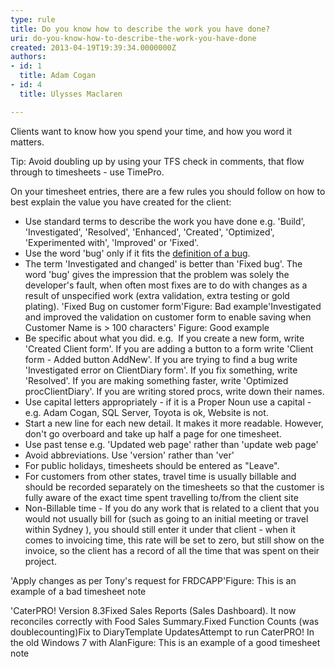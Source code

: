 ```yaml
---
type: rule
title: Do you know how to describe the work you have done?
uri: do-you-know-how-to-describe-the-work-you-have-done
created: 2013-04-19T19:39:34.0000000Z
authors:
- id: 1
  title: Adam Cogan
- id: 4
  title: Ulysses Maclaren

---
```


 
Clients want to know how you spend your time, and how you word it matters.

Tip: Avoid doubling up by using your TFS check in comments, that flow through to timesheets - use TimePro.

On your timesheet entries, there are a few rules you should follow on how to best explain the value you have created for the client:
 
- Use standard terms to describe the work you have done e.g. 'Build', 'Investigated', 'Resolved', 'Enhanced', 'Created', 'Optimized', 'Experimented with', 'Improved' or 'Fixed'.
- Use the word 'bug' only if it fits the [definition of a bug](/management-is-your-client-clear-on-the-definition-of-a-bug).
- The term 'Investigated and changed' is better than 'Fixed bug'.
                        The word 'bug' gives the impression that the problem was solely the developer's fault, when often most fixes are to do with changes as a result of unspecified work (extra validation, extra testing or gold plating).
'Fixed Bug on customer form'Figure: Bad example'Investigated and improved the  validation on customer form to enable saving when Customer Name is &gt; 100 characters' Figure: Good example
- Be specific about what you did. e.g. 
If you create a new form, write 'Created Client form'.
If you are adding a button to a form write 'Client form - Added button AddNew'.
If you are trying to find a bug write 'Investigated error on ClientDiary form'. 
If you fix something, write 'Resolved'. 
If you are making something faster, write 'Optimized procClientDiary'. 
If you are writing stored procs, write down their names.
- Use capital letters appropriately - if it is a Proper Noun use a capital - e.g. Adam Cogan, SQL Server, Toyota is ok, Website is not.
- Start a new line for each new detail. It makes it more readable. However, don't go overboard and take up half a page for one timesheet.
- Use past tense e.g. 'Updated web page' rather than 'update web page'
- Avoid abbreviations. Use 'version' rather than 'ver'
- For public holidays, timesheets should be entered as "Leave".
- For customers from other states, travel time is usually billable and should be recorded                    separately on the timesheets so that the customer is fully aware of the exact time spent travelling to/from the client site
- Non-Billable time - If you do any work that is related to a client that you would not usually bill for (such as going to an initial meeting or travel within Sydney ), you should still enter it under that client - when it comes to invoicing time, this rate will be set to zero, but still show on the invoice, so the client has a record of all the time that was spent on their project.



'Apply changes as per Tony's request for FRDCAPP'Figure: This is an example of a bad timesheet note

'CaterPRO! Version 8.3Fixed Sales Reports (Sales Dashboard). It now reconciles correctly with Food Sales Summary.Fixed Function Counts (was doublecounting)Fix to DiaryTemplate UpdatesAttempt to run CaterPRO! In the old Windows 7 with AlanFigure: This is an example of a good timesheet note




